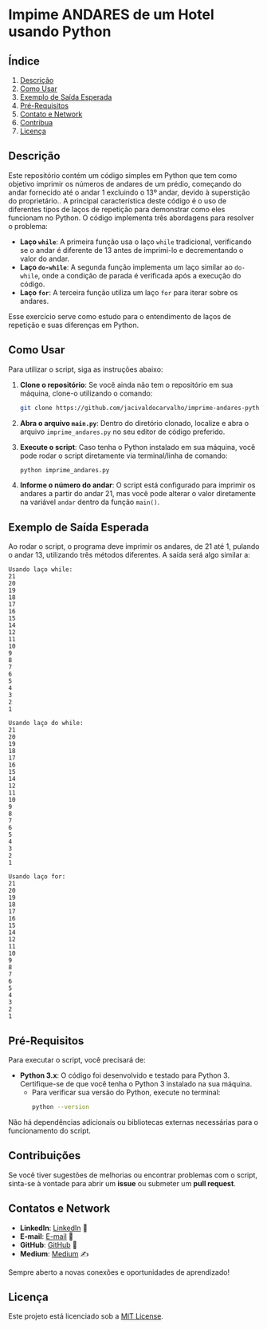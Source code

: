 # Impime ANDARES de um Hotel usando Python

## Índice
1. [Descrição](#descrição)
2. [Como Usar](#como-usar)
3. [Exemplo de Saída Esperada](#exemplo-de-saída-esperada)
4. [Pré-Requisitos](#pré-requisitos)
5. [Contato e Network](#contatos-e-network)
6. [Contribua](#contribuições)
7. [Licença](#licença)


## Descrição

Este repositório contém um código simples em Python que tem como objetivo imprimir os números de andares de um prédio, começando do andar fornecido até o andar 1 excluindo o 13º andar, devido à superstição do proprietário.. A principal característica deste código é o uso de diferentes tipos de laços de repetição para demonstrar como eles funcionam no Python. O código implementa três abordagens para resolver o problema:

- **Laço `while`**: A primeira função usa o laço `while` tradicional, verificando se o andar é diferente de 13 antes de imprimi-lo e decrementando o valor do andar.
- **Laço `do-while`**: A segunda função implementa um laço similar ao `do-while`, onde a condição de parada é verificada após a execução do código.
- **Laço `for`**: A terceira função utiliza um laço `for` para iterar sobre os andares.

Esse exercício serve como estudo para o entendimento de laços de repetição e suas diferenças em Python.


## Como Usar

Para utilizar o script, siga as instruções abaixo:

1. **Clone o repositório**:
   Se você ainda não tem o repositório em sua máquina, clone-o utilizando o comando:
   ```bash
   git clone https://github.com/jacivaldocarvalho/imprime-andares-python.git
   ```

2. **Abra o arquivo `main.py`**:
   Dentro do diretório clonado, localize e abra o arquivo `imprime_andares.py` no seu editor de código preferido.

3. **Execute o script**:
   Caso tenha o Python instalado em sua máquina, você pode rodar o script diretamente via terminal/linha de comando:
   ```bash
   python imprime_andares.py
   ```

4. **Informe o número do andar**:
   O script está configurado para imprimir os andares a partir do andar 21, mas você pode alterar o valor diretamente na variável `andar` dentro da função `main()`.


## Exemplo de Saída Esperada

Ao rodar o script, o programa deve imprimir os andares, de 21 até 1, pulando o andar 13, utilizando três métodos diferentes. A saída será algo similar a:

```
Usando laço while:
21
20
19
18
17
16
15
14
12
11
10
9
8
7
6
5
4
3
2
1

Usando laço do while:
21
20
19
18
17
16
15
14
12
11
10
9
8
7
6
5
4
3
2
1

Usando laço for:
21
20
19
18
17
16
15
14
12
11
10
9
8
7
6
5
4
3
2
1
```


## Pré-Requisitos

Para executar o script, você precisará de:

- **Python 3.x**: O código foi desenvolvido e testado para Python 3. Certifique-se de que você tenha o Python 3 instalado na sua máquina.
  - Para verificar sua versão do Python, execute no terminal:
    ```bash
    python --version
    ```
  
Não há dependências adicionais ou bibliotecas externas necessárias para o funcionamento do script.


## Contribuições

Se você tiver sugestões de melhorias ou encontrar problemas com o script, sinta-se à vontade para abrir um **issue** ou submeter um **pull request**.

## Contatos e Network

- **LinkedIn**: [LinkedIn](https://www.linkedin.com/in/jacivaldocarvalho/) 👔
- **E-mail**: [E-mail](mailto:jacivaldocarvalho@gmail.com) 📧
- **GitHub**: [GitHub](https://github.com/jacivaldocarvalho) 🐙
- **Medium**: [Medium](https://medium.com/@jacivaldocarvalho) ✍️

Sempre aberto a novas conexões e oportunidades de aprendizado!

## Licença

Este projeto está licenciado sob a [MIT License](LICENSE).
